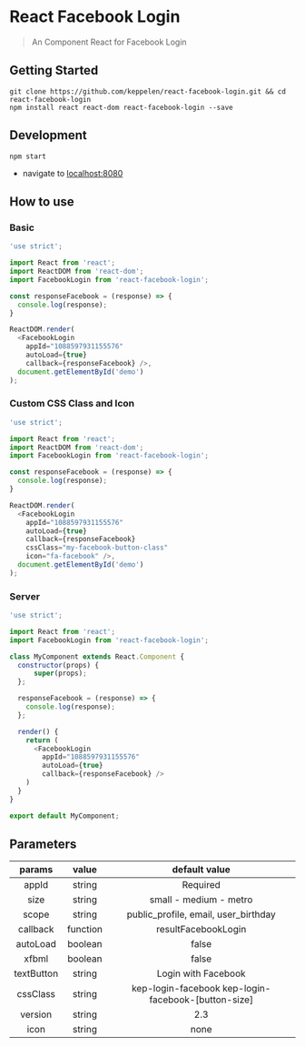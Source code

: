 # React Facebook Login

> An Component React for Facebook Login

## Getting Started
```shell
git clone https://github.com/keppelen/react-facebook-login.git && cd react-facebook-login
npm install react react-dom react-facebook-login --save
```

## Development
```shell
npm start
```

- navigate to [localhost:8080](http://localhost:8080)

## How to use

### Basic
```js
'use strict';

import React from 'react';
import ReactDOM from 'react-dom';
import FacebookLogin from 'react-facebook-login';

const responseFacebook = (response) => {
  console.log(response);
}

ReactDOM.render(
  <FacebookLogin
    appId="1088597931155576"
    autoLoad={true}
    callback={responseFacebook} />,
  document.getElementById('demo')
);
```

### Custom CSS Class and Icon
```js
'use strict';

import React from 'react';
import ReactDOM from 'react-dom';
import FacebookLogin from 'react-facebook-login';

const responseFacebook = (response) => {
  console.log(response);
}

ReactDOM.render(
  <FacebookLogin
    appId="1088597931155576"
    autoLoad={true}
    callback={responseFacebook}
    cssClass="my-facebook-button-class"
    icon="fa-facebook" />,
  document.getElementById('demo')
);
```

### Server
```js
'use strict';

import React from 'react';
import FacebookLogin from 'react-facebook-login';

class MyComponent extends React.Component {
  constructor(props) {
      super(props);
  };

  responseFacebook = (response) => {
    console.log(response);
  };

  render() {
    return (
      <FacebookLogin
        appId="1088597931155576"
        autoLoad={true}
        callback={responseFacebook} />
    )
  }
}

export default MyComponent;
```


## Parameters

|    params    |   value  |             default value            |
|:------------:|:--------:|:------------------------------------:|
|     appId    |  string  |              Required                |
|     size     |  string  |        small - medium - metro        |
|     scope    |  string  | public_profile, email, user_birthday |
|   callback   | function |          resultFacebookLogin         |
|   autoLoad   |  boolean |                 false                |
|     xfbml    |  boolean |                 false                |
|   textButton |  string  |          Login with Facebook         |
|   cssClass   |  string  | kep-login-facebook kep-login-facebook-[button-size]|
|   version    |  string  |                  2.3                 |
|   icon       |  string  |                  none                |
